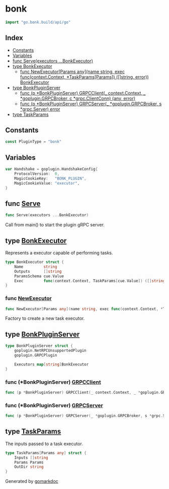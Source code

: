 <!-- Code generated by gomarkdoc. DO NOT EDIT -->

# bonk

```go
import "go.bonk.build/api/go"
```

## Index

- [Constants](<#constants>)
- [Variables](<#variables>)
- [func Serve\(executors ...BonkExecutor\)](<#Serve>)
- [type BonkExecutor](<#BonkExecutor>)
  - [func NewExecutor\[Params any\]\(name string, exec func\(context.Context, \*TaskParams\[Params\]\) \(\[\]string, error\)\) BonkExecutor](<#NewExecutor>)
- [type BonkPluginServer](<#BonkPluginServer>)
  - [func \(p \*BonkPluginServer\) GRPCClient\(\_ context.Context, \_ \*goplugin.GRPCBroker, c \*grpc.ClientConn\) \(any, error\)](<#BonkPluginServer.GRPCClient>)
  - [func \(p \*BonkPluginServer\) GRPCServer\(\_ \*goplugin.GRPCBroker, s \*grpc.Server\) error](<#BonkPluginServer.GRPCServer>)
- [type TaskParams](<#TaskParams>)


## Constants

<a name="PluginType"></a>

```go
const PluginType = "bonk"
```

## Variables

<a name="Handshake"></a>

```go
var Handshake = goplugin.HandshakeConfig{
    ProtocolVersion:  0,
    MagicCookieKey:   "BONK_PLUGIN",
    MagicCookieValue: "executor",
}
```

<a name="Serve"></a>
## func [Serve](<https://github.com/bonk-build/bonk/blob/9e41682/api/go/plugin.go#L75>)

```go
func Serve(executors ...BonkExecutor)
```

Call from main\(\) to start the plugin gRPC server.

<a name="BonkExecutor"></a>
## type [BonkExecutor](<https://github.com/bonk-build/bonk/blob/9e41682/api/go/plugin.go#L38-L43>)

Represents a executor capable of performing tasks.

```go
type BonkExecutor struct {
    Name         string
    Outputs      []string
    ParamsSchema cue.Value
    Exec         func(context.Context, TaskParams[cue.Value]) ([]string, error)
}
```

<a name="NewExecutor"></a>
### func [NewExecutor](<https://github.com/bonk-build/bonk/blob/9e41682/api/go/plugin.go#L46-L49>)

```go
func NewExecutor[Params any](name string, exec func(context.Context, *TaskParams[Params]) ([]string, error)) BonkExecutor
```

Factory to create a new task executor.

<a name="BonkPluginServer"></a>
## type [BonkPluginServer](<https://github.com/bonk-build/bonk/blob/9e41682/api/go/plugin.go#L101-L106>)



```go
type BonkPluginServer struct {
    goplugin.NetRPCUnsupportedPlugin
    goplugin.GRPCPlugin

    Executors map[string]BonkExecutor
}
```

<a name="BonkPluginServer.GRPCClient"></a>
### func \(\*BonkPluginServer\) [GRPCClient](<https://github.com/bonk-build/bonk/blob/9e41682/api/go/plugin.go#L117-L121>)

```go
func (p *BonkPluginServer) GRPCClient(_ context.Context, _ *goplugin.GRPCBroker, c *grpc.ClientConn) (any, error)
```



<a name="BonkPluginServer.GRPCServer"></a>
### func \(\*BonkPluginServer\) [GRPCServer](<https://github.com/bonk-build/bonk/blob/9e41682/api/go/plugin.go#L108>)

```go
func (p *BonkPluginServer) GRPCServer(_ *goplugin.GRPCBroker, s *grpc.Server) error
```



<a name="TaskParams"></a>
## type [TaskParams](<https://github.com/bonk-build/bonk/blob/9e41682/api/go/plugin.go#L31-L35>)

The inputs passed to a task executor.

```go
type TaskParams[Params any] struct {
    Inputs []string
    Params Params
    OutDir string
}
```

Generated by [gomarkdoc](<https://github.com/princjef/gomarkdoc>)
